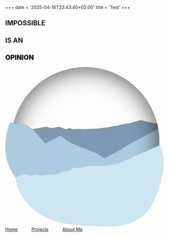+++
date = '2025-04-16T23:43:40+02:00'
title = 'Test'
+++

<div class="screen">
    <div class="h-100 d-flex flex-column flex-sm-row align-sm-items-center">
        <div class="col-sm-6 d-flex justify-content-sm-center align-items-sm-center">
            <div class="tilt-text">
                <h2 class="nordic h2 display-2">IMPOSSIBLE</h2>
                <h2 class="nordic h2 display-2">IS AN</h2>
                <h2 class="fw-black roboto h1 display-1 text-body-secondary" style="font-weight: 900">OPINION</h2>
            </div>
        </div>
        <div class="col-sm-auto d-flex h-100 justify-content-end align-items-center overflow-hidden position-relative">
            <svg id="theme-switcher" class="hidden-right" viewBox="0 0 610 612" fill="none" xmlns="http://www.w3.org/2000/svg">
                <circle fill="var(--bs-secondary-color)" class="circle-color" cx="307.788" cy="285.484" r="285.484" />
                <path fill-rule="evenodd" clip-rule="evenodd" d="M308.055 570.969C465.601 570.824 593.272 443.064 593.272 285.484C593.272 261.307 590.267 237.831 584.609 215.411L580.448 216.065L542.532 208.816L522.459 202.961L491.791 210.768L478.409 216.065H467.536L454.433 219.41L443.002 220.804L432.13 224.429L417.632 225.822L395.05 230.841L352.395 235.859L306.394 237.811L277.957 236.974L258.72 237.811L246.732 233.629L231.956 237.811L207.701 228.332L193.761 230.841L178.706 233.629L156.124 228.332L105.105 237.811L78.6197 219.41H48.7888L31.0672 215.014C25.3445 237.554 22.3035 261.164 22.3035 285.484C22.3035 443.064 149.975 570.824 307.521 570.969H308.055Z" fill="#7C98B3"/>
                <path fill-rule="evenodd" clip-rule="evenodd" d="M593.272 285.484C593.272 443.076 465.581 570.844 308.019 570.969H307.557C220.795 570.9 143.091 532.128 90.7772 470.986L87.8642 469.024L84.6795 466.798L81.5296 464.514L78.4163 462.171L75.3416 459.769L72.3073 457.309L69.3151 454.792L66.3671 452.216L63.4648 449.584L60.6103 446.895L57.8051 444.151L55.0509 441.351L52.3496 438.496L49.7027 435.588L47.1119 432.626L44.5787 429.613L42.1046 426.548L39.6911 423.434L37.3397 420.27L35.0516 417.059L32.8283 413.801L30.671 410.498L28.5808 407.15L26.5589 403.76L24.6065 400.328L22.7244 396.857L20.9136 393.347L19.1751 389.8L17.5095 386.217L15.9176 382.601L14.4001 378.952L12.9575 375.273L11.5903 371.565L10.299 367.829L9.0839 364.067L7.94527 360.282L6.8833 356.474L5.89813 352.646L4.98978 348.798L4.15824 344.933L3.40339 341.053L2.72505 337.159L2.12299 333.253L1.59687 329.337L1.14631 325.411L0.770856 321.479L0.469994 317.541L0.243142 313.599L0.0896644 309.655L0.00886579 305.709L0 301.765L0.0622704 297.823L0.194834 293.884L0.396804 289.951L0.667256 286.024L1.00523 282.105L1.40973 278.195L1.87973 274.295L2.41421 270.407L3.01208 266.531L3.67227 262.67L4.39371 258.823L5.17528 254.993L6.0159 251.18L6.91447 247.384L7.86991 243.608L8.88112 239.852L9.94696 236.116L11.0663 232.402L12.2379 228.711L13.4606 225.042L14.7332 221.398L16.0545 217.778L17.4231 214.182L18.3444 211.858L48.7888 219.41H78.6197L105.105 237.811L153.336 292.454L212.44 263.738L254.817 292.454L323.958 319.497L354.346 331.485L381.389 350.164L439.099 319.497L482.87 292.454L536.956 263.738L589.196 237.14C591.876 252.854 593.272 269.006 593.272 285.484Z" fill="#ACCBE1"/>
                <g filter="url(#filter0_i_330_133)">
                    <circle cx="307.788" cy="285.484" r="285.484" fill="#D9D9D9" fill-opacity="0.01"/>
                </g>
                <path fill-rule="evenodd" clip-rule="evenodd" d="M296.636 308.811L254.817 292.454L212.44 263.738L153.336 292.454L105.105 237.811L78.6197 219.41H48.7888L18.3444 211.858L17.4231 214.182L16.0545 217.778L14.7332 221.398L13.4606 225.042L12.2379 228.711L11.0663 232.402L9.94696 236.116L8.88112 239.852L7.86991 243.608L6.91447 247.384L6.0159 251.18L5.17528 254.993L4.39371 258.823L3.67227 262.67L3.01208 266.531L2.41421 270.407L1.87973 274.295L1.40973 278.195L1.00523 282.105L0.667256 286.024L0.396804 289.951L0.194834 293.884L0.0622704 297.823L0 301.765L0.00886579 305.709L0.0896644 309.655L0.243142 313.599L0.469994 317.541L0.770856 321.479L1.14631 325.411L1.59687 329.337L2.12299 333.253L2.72505 337.159L3.40339 341.053L4.15824 344.933L4.98978 348.798L5.89813 352.646L6.8833 356.474L7.94527 360.282L9.0839 364.067L10.299 367.829L11.5903 371.565L12.9575 375.273L14.4001 378.952L15.9176 382.601L17.5095 386.217L19.1751 389.8L20.9136 393.347L22.7244 396.857L24.6065 400.328L26.5589 403.76L28.5808 407.15L30.671 410.498L32.8283 413.801L35.0516 417.059L37.3397 420.27L39.6911 423.434L42.1046 426.548L44.5787 429.613L47.1119 432.626L49.7027 435.588L52.3496 438.496L55.0509 441.351L57.8051 444.151L60.6103 446.895L63.4648 449.584L66.3671 452.216L69.3151 454.792L72.3073 457.309L75.3416 459.769L78.4163 462.171L81.5296 464.514L84.6795 466.798L87.8642 469.024L90.7772 470.986C140.887 529.551 214.29 567.592 296.636 570.755V308.811Z" fill="#ACCBE1"/>
                <path fill-rule="evenodd" clip-rule="evenodd" d="M595.511 299.454L596.429 301.439L597.399 303.632L598.333 305.843L599.231 308.071L600.093 310.316L600.919 312.576L601.708 314.852L602.461 317.142L603.177 319.446L603.856 321.762L604.499 324.091L605.104 326.432L605.673 328.784L606.206 331.145L606.702 333.517L607.163 335.897L607.587 338.286L607.976 340.682L608.329 343.086L608.647 345.496L608.931 347.911L609.18 350.332L609.396 352.758L609.578 355.187L609.727 357.621L609.843 360.057L609.927 362.497L609.979 364.938L610 367.381L609.99 369.826L609.949 372.272L609.878 374.718L609.778 377.165L609.649 379.612L609.491 382.058L609.305 384.503L609.092 386.948L608.852 389.392L608.586 391.835L608.294 394.276L607.978 396.716L607.638 399.154L607.274 401.59L606.887 404.025L606.479 406.458L606.048 408.89L605.597 411.32L605.126 413.748L604.635 416.175L604.125 418.601L603.597 421.026L603.051 423.45L602.488 425.874L601.908 428.297L601.311 430.719L600.699 433.142L600.071 435.566L599.428 437.99L598.77 440.415L598.098 442.841L597.412 445.269L596.711 447.698L595.997 450.13L595.269 452.564L594.527 455.001L593.771 457.442L593.001 459.885L592.218 462.332L591.42 464.783L590.609 467.237L589.782 469.696L588.94 472.158L588.083 474.625L587.209 477.096L586.319 479.57L585.411 482.048L584.484 484.53L583.538 487.014L582.573 489.501L581.586 491.991L580.577 494.482L579.546 496.974L578.491 499.466L577.411 501.958L576.305 504.449L575.173 506.938L574.013 509.423L572.823 511.905L571.605 514.381L570.355 516.851L569.074 519.314L567.76 521.768L566.412 524.211L565.03 526.644L563.613 529.063L562.161 531.468L560.671 533.858L559.144 536.23L557.58 538.584L555.977 540.917L554.336 543.229L552.655 545.517L550.935 547.78L549.175 550.017L547.375 552.226L545.535 554.406L543.655 556.554L541.735 558.67L539.776 560.752L537.777 562.798L535.738 564.808L533.661 566.78L531.546 568.713L529.393 570.605L527.202 572.456L524.975 574.264L522.712 576.028L520.415 577.749L518.083 579.424L515.718 581.053L513.321 582.636L510.893 584.172L508.436 585.66L505.949 587.101L503.435 588.494L500.894 589.84L498.329 591.137L495.739 592.387L493.127 593.589L490.493 594.744L487.839 595.852L485.166 596.913L482.475 597.928L479.768 598.897L477.045 599.822L474.308 600.701L471.558 601.537L468.795 602.329L466.022 603.079L463.238 603.788L460.446 604.456L457.645 605.085L454.838 605.675L452.024 606.227L449.205 606.743L446.381 607.223L443.553 607.669L440.722 608.082L437.888 608.462L435.052 608.811L432.215 609.131L429.377 609.422L426.538 609.686L423.698 609.923L420.859 610.135L418.02 610.323L415.182 610.488L412.344 610.631L409.507 610.754L406.671 610.856L403.836 610.941L401.002 611.007L398.168 611.057L395.335 611.091L392.503 611.11L389.671 611.115L386.839 611.107L384.006 611.087L381.173 611.056L378.339 611.015L375.504 610.965L372.667 610.905L369.828 610.838L366.985 610.763L364.14 610.682L361.291 610.595L358.437 610.502L355.579 610.405L352.715 610.302L349.844 610.196L346.967 610.086L344.082 609.971L341.189 609.854L338.287 609.732L335.375 609.608L332.453 609.479L329.521 609.347L326.576 609.211L323.62 609.071L320.651 608.926L317.669 608.777L314.673 608.622L311.662 608.46L308.637 608.293L305.596 608.118L302.54 607.934L299.467 607.742L296.378 607.54L293.272 607.328L290.15 607.104L287.009 606.867L283.852 606.616L280.677 606.351L277.484 606.07L274.274 605.771L271.046 605.455L267.8 605.119L264.538 604.762L261.258 604.383L257.961 603.981L254.648 603.554L251.319 603.101L247.974 602.622L244.613 602.114L241.238 601.576L237.849 601.008L234.446 600.407L231.03 599.773L227.602 599.105L224.162 598.4L220.712 597.659L217.252 596.88L213.782 596.061L210.305 595.202L206.821 594.302L203.331 593.358L199.836 592.371L196.337 591.339L192.837 590.261L189.335 589.136L185.834 587.962L182.334 586.74L178.838 585.467L175.346 584.143L171.86 582.767L168.383 581.339L164.914 579.857L161.457 578.321L158.013 576.73L154.583 575.083L151.17 573.38L147.774 571.62L144.399 569.803L141.045 567.928L137.714 565.996L134.409 564.005L131.131 561.955L127.883 559.847L124.665 557.68L121.481 555.454L118.331 553.17L115.217 550.827L112.143 548.425L109.108 545.965L106.116 543.448L103.168 540.873L100.266 538.24L97.4113 535.552L94.6061 532.807L91.852 530.007L89.1507 527.152L86.5038 524.244L83.913 521.282L81.3797 518.269L78.9056 515.204L76.4922 512.09L74.1407 508.926L71.8527 505.715L69.6293 502.457L67.472 499.154L65.3818 495.806L63.36 492.416L61.4075 488.985L59.5254 485.513L57.7147 482.003L55.9761 478.456L54.3105 474.874L52.7186 471.257L51.2011 467.609L49.7585 463.929L48.3914 460.221L47.1001 456.485L45.885 452.724L44.7463 448.938L43.6844 445.13L42.6992 441.302L41.7908 437.454L40.9593 433.59L40.2044 429.709L39.5261 425.815L39.0225 422.548L66.6317 412.056H81.9653L98.9717 416.796L114.863 412.056L141.348 416.796L166.44 412.056H195.992L218.574 402.02L248.126 396.723L260.672 385.571H272.66L279.909 388.08L305.836 383.341L324.237 378.88H382.783L437.148 368.843C460.288 358.342 507.181 337.228 509.634 336.782C512.088 336.336 565.3 312.62 591.599 300.818L595.511 299.454Z" fill="#CEE5F2"/>
                <path fill="var(--bs-body-bg)" class="person-color" fill-rule="evenodd" clip-rule="evenodd" d="M385.571 494.301V497.089L383.062 498.483L381.389 500.434L378.322 501.27L374.977 502.107L369.401 502.943H364.383L359.364 505.174L351.837 508.24H347.934H340.964L336.225 507.125L332.043 505.174L329.812 501.27L328.976 498.483L332.043 496.252L336.782 495.137L340.964 494.301L343.752 488.725L352.952 479.246L357.692 474.228L357.134 466.979L349.049 439.936L342.916 415.123L339.013 396.165L345.425 373.026L349.607 353.51L351.001 344.867L356.019 334.552L359.922 327.025V323.122L366.056 312.249L367.171 307.509L371.631 300.539L372.747 293.291L376.65 280.466L379.159 272.939L369.68 279.63L365.498 277.957L356.019 269.314L347.934 260.114L338.176 244.781L332.322 236.417L328.14 228.332L326.467 225.544V216.623L323.4 209.653V197.386L326.467 192.368L340.407 185.398L362.431 175.919L386.407 164.767L416.517 149.991L436.311 140.512L441.609 142.185L450.53 147.203L453.318 151.664L456.106 158.355L456.942 163.373V172.016L454.154 175.919L446.069 180.937L451.366 185.398V187.907L446.069 189.58L442.445 191.252L440.772 196.271L442.445 200.453L446.069 204.077V207.144L443.839 209.653L447.463 211.883L453.318 218.574L458.336 225.544L461.96 234.465V238.926L463.633 241.993L461.96 245.896L458.336 248.963V254.817L455.548 260.114L453.318 265.69L447.463 275.448L443.56 282.139V291.06L444.675 306.115L446.069 324.794V340.964L440.772 345.983L437.705 356.298L434.081 364.941L431.572 378.323L428.226 391.426L427.111 407.317V419.026V444.954L424.602 456.942L422.093 471.161L418.469 483.149L419.584 488.725L420.699 495.137L424.602 502.107L425.438 508.24L424.602 512.422L419.584 512.98L412.893 512.422L404.25 512.98L401.183 509.913L403.135 506.289L401.741 500.434L401.183 489.84L402.299 483.706L401.183 480.361L401.741 468.93L403.135 453.597L402.299 440.772L403.135 428.227L403.693 419.584L401.741 412.057L401.183 397.559L399.232 385.571L395.886 372.468L392.541 364.941L388.08 370.238L381.947 376.929L374.698 387.244L371.631 393.377L367.449 410.941L370.516 421.536L373.862 437.706L378.044 456.942L379.159 463.633L378.044 474.228V477.573L379.716 476.737L381.389 478.688L381.947 482.87V487.61L383.062 491.513L385.571 494.301ZM342.637 231.12L345.146 239.762L354.625 249.52L365.498 255.096V249.52L369.122 231.12V228.889L365.498 224.429L354.625 228.889L346.819 232.792L342.637 231.12Z"/>
                <defs>
                    <filter id="filter0_i_330_133" x="22.3035" y="0" width="570.969" height="574.969" filterUnits="userSpaceOnUse" color-interpolation-filters="sRGB">
                        <feFlood flood-opacity="0" result="BackgroundImageFix"/>
                        <feBlend mode="normal" in="SourceGraphic" in2="BackgroundImageFix" result="shape"/>
                        <feColorMatrix in="SourceAlpha" type="matrix" values="0 0 0 0 0 0 0 0 0 0 0 0 0 0 0 0 0 0 127 0" result="hardAlpha"/>
                        <feOffset dy="4"/>
                        <feGaussianBlur stdDeviation="45"/>
                        <feComposite in2="hardAlpha" operator="arithmetic" k2="-1" k3="1"/>
                        <feColorMatrix type="matrix" values="0 0 0 0 0 0 0 0 0 0 0 0 0 0 0 0 0 0 0.7 0"/>
                        <feBlend mode="normal" in2="shape" result="effect1_innerShadow_330_133"/>
                    </filter>
                </defs>
            </svg>
        </div>
    </div>
    <div class="position-absolute top-0 end-0">
        <div class="d-flex flex-column links nordic">
            <a href="/"
               class="b" style="margin-right: 8%;">Home</a>
            <a href="/projects/"
               class="b" style="margin-right: 8%;">Projects</a>
            <a href="/about-me/"
               class="b">About Me</a>
        </div>
    </div>
</div>
